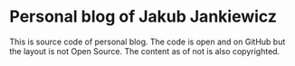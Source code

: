 # Personal blog of Jakub Jankiewicz

This is source code of personal blog. The code is open and on GitHub but the
layout is not Open Source. The content as of not is also copyrighted.
